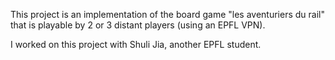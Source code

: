 This project is an implementation of the board game "les aventuriers du rail" that is playable by 2 or 3 distant players (using an EPFL VPN).

I worked on this project with Shuli Jia, another EPFL student.